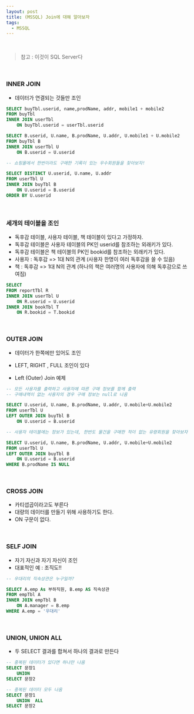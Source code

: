 ```yaml
---
layout: post
title: (MSSQL) Join에 대해 알아보자
tags:
  - MSSQL
---
```


<br>

> 참고 : 이것이 SQL Server다

<br>

### INNER JOIN

- 데이터가 연결되는 것들만 조인

```sql
SELECT buyTbl.userid, name,prodName, addr, mobile1 + mobile2
FROM buyTbl
INNER JOIN userTbl
	ON buyTbl.userid = userTbl.userid
```

```sql
SELECT B.userid, U.name, B.prodName, U.addr, U.mobile1 + U.mobile2
FROM buyTbl B
INNER JOIN userTbl U
	ON B.userid = U.userid
```

```sql
-- 쇼핑몰에서 한번이라도 구매한 기록이 있는 우수회원들을 찾아보자!

SELECT DISTINCT U.userid, U.name, U.addr 
FROM userTbl U
INNER JOIN buyTbl B
	ON U.userid = B.userid
ORDER BY U.userid
```

<br>

### 세개의 테이블을 조인

- 독후감 테이블, 사용자 테이블, 책 테이블이 있다고 가정하자.
- 독후감 테이블은 사용자 테이블의 PK인 userid를 참조하는 외래키가 있다.
- 독후감 테이블은 책 테이블의 PK인 bookid를 참조하는 외래키가 있다.
- 사용자 : 독후감 => 1대 N의 관계 (사용자 한명이 여러 독후감을 쓸 수 있음)
- 책 : 독후감 => 1대 N의 관계 (하나의 책은 여러명의 사용자에 의해 독후감으로 쓰여짐)

```sql
SELECT 
FROM reportTbl R
INNER JOIN userTbl U
	ON R.userid = U.userid
INNER JOIN bookTbl T
	ON R.bookid = T.bookid
```

<br>

### OUTER JOIN

- 데이터가 한쪽에만 있어도 조인
- LEFT, RIGHT , FULL 조인이 있다

- Left (Outer) Join 예제

```sql
-- 모든 사용자를 출력하고 사용자에 따른 구매 정보를 함께 출력
-- 구매내역이 없는 사용자의 경우 구매 정보는 null로 나옴

SELECT U.userid, U.name, B.prodName, U.addr, U.mobile+U.mobile2
FROM userTbl U
LEFT OUTER JOIN buyTbl B
	ON U.userid = B.userid
```

```sql
-- 사용자 테이블에는 정보가 있는데, 한번도 물건을 구매한 적이 없는 유령회원을 찾아보자

SELECT U.userid, U.name, B.prodName, U.addr, U.mobile+U.mobile2
FROM userTbl U
LEFT OUTER JOIN buyTbl B
	ON U.userid = B.userid
WHERE B.prodName IS NULL
```

<br>

### CROSS JOIN

- 카티셥곱이라고도 부른다
- 대량의 데이터를 만들기 위해 사용하기도 한다.
- ON 구문이 없다.

<br>

### SELF JOIN

- 자기 자신과 자기 자신이 조인
- 대표적인 예 : 조직도!!

```sql
-- 우대리의 직속상관은 누구일까?

SELECT A.emp As 부하직원, B.emp AS 직속상관
FROM empTbl A
INNER JOIN empTbl B
	ON A.manager = B.emp
WHERE A.emp = '우대리' 
```

<br>

### UNION, UNION ALL

- 두 SELECT 결과를 합쳐서 하나의 결과로 만든다

```sql
-- 중복된 데이터가 있다면 하나만 나옴
SELECT 문장1
	UNION 
SELECT 문장2	
```

```sql
-- 중복된 데이터 모두 나옴
SELECT 문장1
	UNION  ALL
SELECT 문장2
```

<br>

